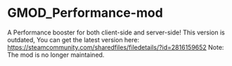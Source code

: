# GMOD_Performance-mod
A Performance booster for both client-side and server-side!
This version is outdated, You can get the latest version here: https://steamcommunity.com/sharedfiles/filedetails/?id=2816159652
Note: The mod is no longer maintained.
